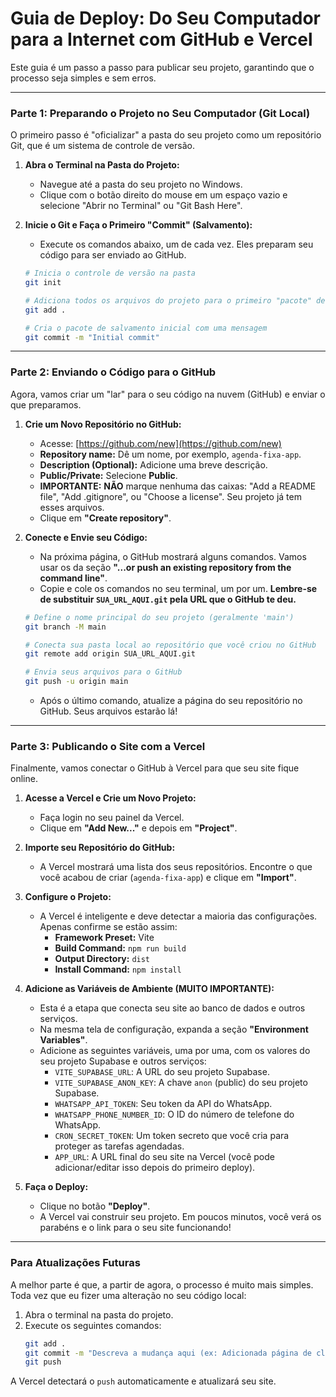 # Guia de Deploy: Do Seu Computador para a Internet com GitHub e Vercel

Este guia é um passo a passo para publicar seu projeto, garantindo que o processo seja simples e sem erros.

---

### **Parte 1: Preparando o Projeto no Seu Computador (Git Local)**

O primeiro passo é "oficializar" a pasta do seu projeto como um repositório Git, que é um sistema de controle de versão.

1.  **Abra o Terminal na Pasta do Projeto:**
    *   Navegue até a pasta do seu projeto no Windows.
    *   Clique com o botão direito do mouse em um espaço vazio e selecione "Abrir no Terminal" ou "Git Bash Here".

2.  **Inicie o Git e Faça o Primeiro "Commit" (Salvamento):**
    *   Execute os comandos abaixo, um de cada vez. Eles preparam seu código para ser enviado ao GitHub.

    ```bash
    # Inicia o controle de versão na pasta
    git init

    # Adiciona todos os arquivos do projeto para o primeiro "pacote" de salvamento
    git add .

    # Cria o pacote de salvamento inicial com uma mensagem
    git commit -m "Initial commit"
    ```

---

### **Parte 2: Enviando o Código para o GitHub**

Agora, vamos criar um "lar" para o seu código na nuvem (GitHub) e enviar o que preparamos.

1.  **Crie um Novo Repositório no GitHub:**
    *   Acesse: [https://github.com/new](https://github.com/new)
    *   **Repository name:** Dê um nome, por exemplo, `agenda-fixa-app`.
    *   **Description (Optional):** Adicione uma breve descrição.
    *   **Public/Private:** Selecione **Public**.
    *   **IMPORTANTE:** **NÃO** marque nenhuma das caixas: "Add a README file", "Add .gitignore", ou "Choose a license". Seu projeto já tem esses arquivos.
    *   Clique em **"Create repository"**.

2.  **Conecte e Envie seu Código:**
    *   Na próxima página, o GitHub mostrará alguns comandos. Vamos usar os da seção **"...or push an existing repository from the command line"**.
    *   Copie e cole os comandos no seu terminal, um por um. **Lembre-se de substituir `SUA_URL_AQUI.git` pela URL que o GitHub te deu.**

    ```bash
    # Define o nome principal do seu projeto (geralmente 'main')
    git branch -M main

    # Conecta sua pasta local ao repositório que você criou no GitHub
    git remote add origin SUA_URL_AQUI.git

    # Envia seus arquivos para o GitHub
    git push -u origin main
    ```
    *   Após o último comando, atualize a página do seu repositório no GitHub. Seus arquivos estarão lá!

---

### **Parte 3: Publicando o Site com a Vercel**

Finalmente, vamos conectar o GitHub à Vercel para que seu site fique online.

1.  **Acesse a Vercel e Crie um Novo Projeto:**
    *   Faça login no seu painel da Vercel.
    *   Clique em **"Add New..."** e depois em **"Project"**.

2.  **Importe seu Repositório do GitHub:**
    *   A Vercel mostrará uma lista dos seus repositórios. Encontre o que você acabou de criar (`agenda-fixa-app`) e clique em **"Import"**.

3.  **Configure o Projeto:**
    *   A Vercel é inteligente e deve detectar a maioria das configurações. Apenas confirme se estão assim:
        *   **Framework Preset:** Vite
        *   **Build Command:** `npm run build`
        *   **Output Directory:** `dist`
        *   **Install Command:** `npm install`

4.  **Adicione as Variáveis de Ambiente (MUITO IMPORTANTE):**
    *   Esta é a etapa que conecta seu site ao banco de dados e outros serviços.
    *   Na mesma tela de configuração, expanda a seção **"Environment Variables"**.
    *   Adicione as seguintes variáveis, uma por uma, com os valores do seu projeto Supabase e outros serviços:
        *   `VITE_SUPABASE_URL`: A URL do seu projeto Supabase.
        *   `VITE_SUPABASE_ANON_KEY`: A chave `anon` (public) do seu projeto Supabase.
        *   `WHATSAPP_API_TOKEN`: Seu token da API do WhatsApp.
        *   `WHATSAPP_PHONE_NUMBER_ID`: O ID do número de telefone do WhatsApp.
        *   `CRON_SECRET_TOKEN`: Um token secreto que você cria para proteger as tarefas agendadas.
        *   `APP_URL`: A URL final do seu site na Vercel (você pode adicionar/editar isso depois do primeiro deploy).

5.  **Faça o Deploy:**
    *   Clique no botão **"Deploy"**.
    *   A Vercel vai construir seu projeto. Em poucos minutos, você verá os parabéns e o link para o seu site funcionando!

---

### **Para Atualizações Futuras**

A melhor parte é que, a partir de agora, o processo é muito mais simples. Toda vez que eu fizer uma alteração no seu código local:

1.  Abra o terminal na pasta do projeto.
2.  Execute os seguintes comandos:
    ```bash
    git add .
    git commit -m "Descreva a mudança aqui (ex: Adicionada página de clientes)"
    git push
    ```
A Vercel detectará o `push` automaticamente e atualizará seu site.